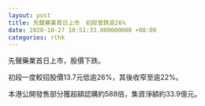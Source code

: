 ```yaml
---
layout: post
title: 先聲藥業首日上市　初段曾跌逾26%
date: 2020-10-27 10:51:33.000000000 +08:00
categories: rthk
---
```


先聲藥業首日上市，股價下跌。

初段一度較招股價13.7元低逾26%，其後收窄至逾22%。

本港公開發售部分獲超額認購約588倍，集資淨額約33.9億元。
